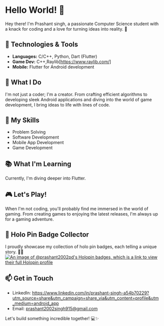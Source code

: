 # Hello World! 👋

Hey there! I'm Prashant singh, a passionate Computer Science student with a knack for coding and a love for turning ideas into reality. 🚀

## 🔧 Technologies & Tools
- **Languages:** C/C++, Python, Dart (Flutter)
- **Game Dev:** C++,Raylib[https://www.raylib.com/]
- **Mobile:** Flutter for Android development

## 🌟 What I Do
I'm not just a coder; I'm a creator. From crafting efficient algorithms to developing sleek Android applications and diving into the world of game development, I bring ideas to life with lines of code.

## 🚀 My Skills
- Problem Solving
- Software Development
- Mobile App Development
- Game Development

## 📚 What I'm Learning
Currently, I'm diving deeper into Flutter.

## 🎮 Let's Play!
When I'm not coding, you'll probably find me immersed in the world of gaming. From creating games to enjoying the latest releases, I'm always up for a gaming adventure.

## 🌈 Holo Pin Badge Collector
I proudly showcase my collection of holo pin badges, each telling a unique story. 🌟✨
[![An image of @prashant2002pd's Holopin badges, which is a link to view their full Holopin profile](https://holopin.me/prashant2002pd)](https://holopin.io/@prashant2002pd)


## 📫 Get in Touch
- LinkedIn: https://www.linkedin.com/in/prashant-singh-a54b70229?utm_source=share&utm_campaign=share_via&utm_content=profile&utm_medium=android_app
- Email: prashant2002singh915@gmail.com

Let's build something incredible together! 💻✨
